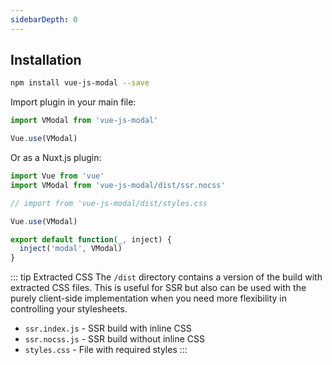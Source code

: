 ```yaml
---
sidebarDepth: 0
---
```


## Installation

```bash
npm install vue-js-modal --save
```

Import plugin in your main file:

```js
import VModal from 'vue-js-modal'

Vue.use(VModal)
```

Or as a Nuxt.js plugin:

```js
import Vue from 'vue'
import VModal from 'vue-js-modal/dist/ssr.nocss'

// import from 'vue-js-modal/dist/styles.css

Vue.use(VModal)

export default function(_, inject) {
  inject('modal', VModal)
}
```

::: tip Extracted CSS
The `/dist` directory contains a version of the build with extracted CSS files. This is useful for SSR but also can be used with the purely client-side implementation when you need more flexibility in controlling your stylesheets.

* `ssr.index.js` - SSR build with inline CSS
* `ssr.nocss.js` - SSR build without inline CSS
* `styles.css` - File with required styles
:::
